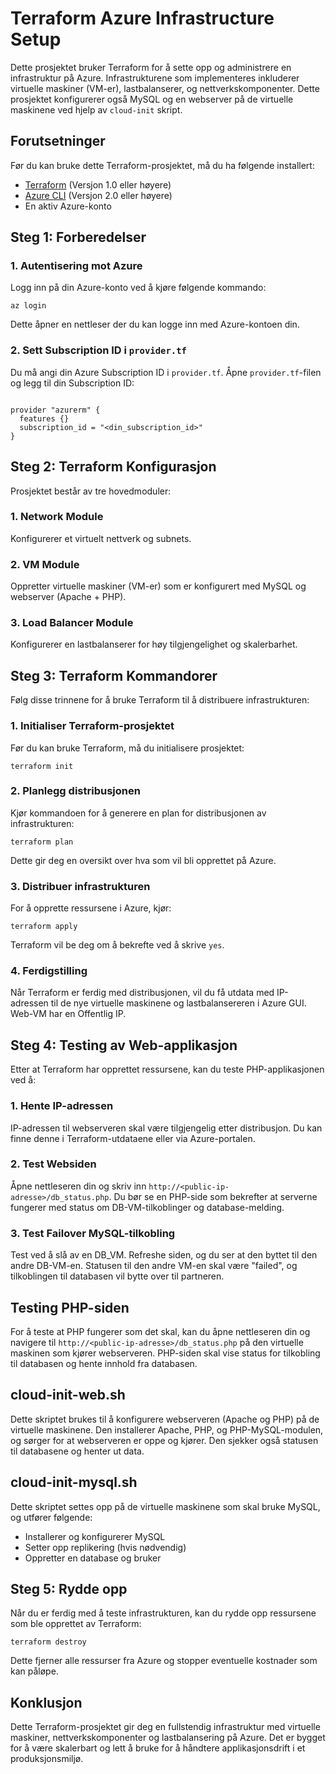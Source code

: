 <!DOCTYPE html>
<html lang="no">
<head>
    <meta charset="UTF-8">
    <meta name="viewport" content="width=device-width, initial-scale=1.0">
</head>
<body>

<h1>Terraform Azure Infrastructure Setup</h1>

<p>Dette prosjektet bruker Terraform for å sette opp og administrere en infrastruktur på Azure. Infrastrukturene som implementeres inkluderer virtuelle maskiner (VM-er), lastbalanserer, og nettverkskomponenter. Dette prosjektet konfigurerer også MySQL og en webserver på de virtuelle maskinene ved hjelp av <code>cloud-init</code> skript.</p>

<h2>Forutsetninger</h2>
<p>Før du kan bruke dette Terraform-prosjektet, må du ha følgende installert:</p>
<ul>
    <li><a href="https://www.terraform.io/downloads.html">Terraform</a> (Versjon 1.0 eller høyere)</li>
    <li><a href="https://learn.microsoft.com/en-us/cli/azure/install-azure-cli">Azure CLI</a> (Versjon 2.0 eller høyere)</li>
    <li>En aktiv Azure-konto</li>
</ul>

<h2>Steg 1: Forberedelser</h2>

<h3>1. Autentisering mot Azure</h3>
<p>Logg inn på din Azure-konto ved å kjøre følgende kommando:</p>
<pre><code>az login</code></pre>
<p>Dette åpner en nettleser der du kan logge inn med Azure-kontoen din.</p>

<h3>2. Sett Subscription ID i <code>provider.tf</code></h3>
<p>Du må angi din Azure Subscription ID i <code>provider.tf</code>. Åpne <code>provider.tf</code>-filen og legg til din Subscription ID:</p>
<pre><code>
provider "azurerm" {
  features {}
  subscription_id = "&lt;din_subscription_id&gt;"
}
</code></pre>

<h2>Steg 2: Terraform Konfigurasjon</h2>
<p>Prosjektet består av tre hovedmoduler:</p>

<h3>1. <strong>Network Module</strong></h3>
<p>Konfigurerer et virtuelt nettverk og subnets.</p>

<h3>2. <strong>VM Module</strong></h3>
<p>Oppretter virtuelle maskiner (VM-er) som er konfigurert med MySQL og webserver (Apache + PHP).</p>

<h3>3. <strong>Load Balancer Module</strong></h3>
<p>Konfigurerer en lastbalanserer for høy tilgjengelighet og skalerbarhet.</p>

<h2>Steg 3: Terraform Kommandorer</h2>
<p>Følg disse trinnene for å bruke Terraform til å distribuere infrastrukturen:</p>

<h3>1. Initialiser Terraform-prosjektet</h3>
<p>Før du kan bruke Terraform, må du initialisere prosjektet:</p>
<pre><code>terraform init</code></pre>

<h3>2. Planlegg distribusjonen</h3>
<p>Kjør kommandoen for å generere en plan for distribusjonen av infrastrukturen:</p>
<pre><code>terraform plan</code></pre>
<p>Dette gir deg en oversikt over hva som vil bli opprettet på Azure.</p>

<h3>3. Distribuer infrastrukturen</h3>
<p>For å opprette ressursene i Azure, kjør:</p>
<pre><code>terraform apply</code></pre>
<p>Terraform vil be deg om å bekrefte ved å skrive <code>yes</code>.</p>

<h3>4. Ferdigstilling</h3>
<p>Når Terraform er ferdig med distribusjonen, vil du få utdata med IP-adressen til de nye virtuelle maskinene og lastbalansereren i Azure GUI. Web-VM har en Offentlig IP.</p>

<h2>Steg 4: Testing av Web-applikasjon</h2>
<p>Etter at Terraform har opprettet ressursene, kan du teste PHP-applikasjonen ved å:</p>

<h3>1. Hente IP-adressen</h3>
<p>IP-adressen til webserveren skal være tilgjengelig etter distribusjon. Du kan finne denne i Terraform-utdataene eller via Azure-portalen.</p>

<h3>2. Test Websiden</h3>
<p>Åpne nettleseren din og skriv inn <code>http://&lt;public-ip-adresse&gt;/db_status.php</code>. Du bør se en PHP-side som bekrefter at serverne fungerer med status om DB-VM-tilkoblinger og database-melding.</p>

<h3>3. Test Failover MySQL-tilkobling</h3>
<p>Test ved å slå av en DB_VM. Refreshe siden, og du ser at den byttet til den andre DB-VM-en. Statusen til den andre VM-en skal være "failed", og tilkoblingen til databasen vil bytte over til partneren.</p>

<h2>Testing PHP-siden</h2>
<p>For å teste at PHP fungerer som det skal, kan du åpne nettleseren din og navigere til <code>http://&lt;public-ip-adresse&gt;/db_status.php</code> på den virtuelle maskinen som kjører webserveren. PHP-siden skal vise status for tilkobling til databasen og hente innhold fra databasen.</p>

<h2>cloud-init-web.sh</h2>
<p>Dette skriptet brukes til å konfigurere webserveren (Apache og PHP) på de virtuelle maskinene. Den installerer Apache, PHP, og PHP-MySQL-modulen, og sørger for at webserveren er oppe og kjører. Den sjekker også statusen til databasene og henter ut data.</p>

<h2>cloud-init-mysql.sh</h2>
<p>Dette skriptet settes opp på de virtuelle maskinene som skal bruke MySQL, og utfører følgende:</p>
<ul>
    <li>Installerer og konfigurerer MySQL</li>
    <li>Setter opp replikering (hvis nødvendig)</li>
    <li>Oppretter en database og bruker</li>
</ul>

<h2>Steg 5: Rydde opp</h2>
<p>Når du er ferdig med å teste infrastrukturen, kan du rydde opp ressursene som ble opprettet av Terraform:</p>
<pre><code>terraform destroy</code></pre>
<p>Dette fjerner alle ressurser fra Azure og stopper eventuelle kostnader som kan påløpe.</p>

<h2>Konklusjon</h2>
<p>Dette Terraform-prosjektet gir deg en fullstendig infrastruktur med virtuelle maskiner, nettverkskomponenter og lastbalansering på Azure. Det er bygget for å være skalerbart og lett å bruke for å håndtere applikasjonsdrift i et produksjonsmiljø.</p>

</body>
</html>

